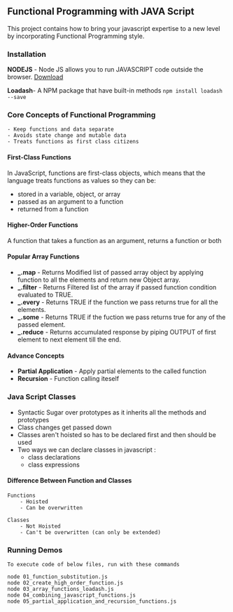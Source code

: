 ## Functional Programming with JAVA Script

This project contains how to bring your javascript expertise to a new level by incorporating Functional Programming style.



### Installation

**NODEJS** - Node JS allows you to run JAVASCRIPT code outside the browser. [Download](https://nodejs.org/en/download/)

**Loadash**- A NPM package that have built-in methods 
	``npm install loadash --save ``





### Core Concepts of Functional Programming

	- Keep functions and data separate 
	- Avoids state change and mutable data
	- Treats functions as first class citizens




#### First-Class Functions 

In JavaScript, functions are first-class objects, which means that the language treats functions as values so they can be:

 - stored in a variable, object, or array
 - passed as an argument to a function
 - returned from a function




#### Higher-Order Functions 

A function that takes a function as an argument, returns a function or both




#### Popular Array Functions
 -  **_.map**    - Returns Modified list of passed array object by applying function to all the elements and return new Object array.
 -  **_.filter** - Returns Filtered list of the array if passed function condition evaluated to TRUE.
 -  **_.every**  - Returns TRUE if the function we pass returns true for all the elements.
 -  **_.some**   - Returns TRUE if the fuction we pass returns true for any of the passed element.
  - **_.reduce** - Returns accumulated response by piping OUTPUT of first element to next element till the end.




#### Advance Concepts
 -  **Partial Application**  - Apply partial elements to the called function
 -  **Recursion**  - Function calling iteself


### Java Script Classes

- Syntactic Sugar over prototypes as it inherits all the methods and prototypes
- Class changes get passed down 
- Classes aren't hoisted so has to be declared first and then should be used
- Two ways we can declare classes in javascript :
	- class declarations  
	- class expressions

#### Difference Between Function and Classes

	Functions    
		- Hoisted
		- Can be overwritten

	Classes
		- Not Hoisted
		- Can't be overwritten (can only be extended)





### Running Demos

	To execute code of below files, run with these commands

	node 01_function_substitution.js
	node 02_create_high_order_function.js
	node 03_array_functions_loadash.js
	node 04_combining_javascript_functions.js
	node 05_partial_application_and_recursion_functions.js


